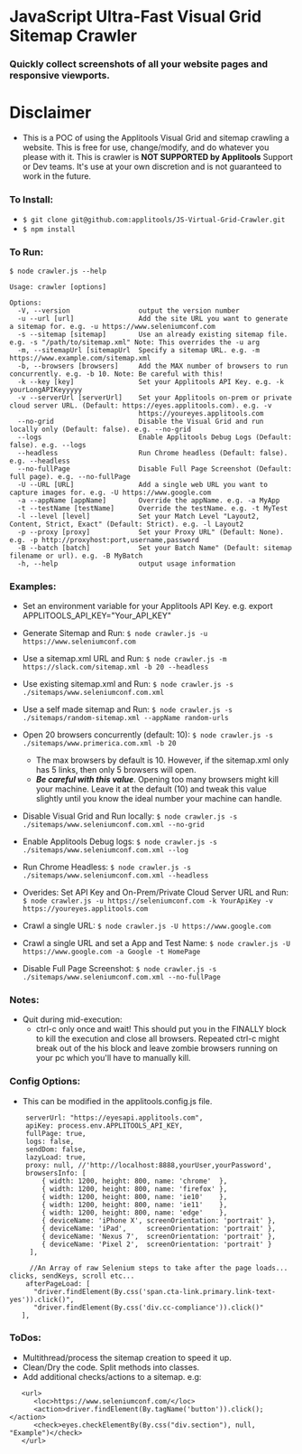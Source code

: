 # JavaScript Ultra-Fast Visual Grid Sitemap Crawler

### Quickly collect screenshots of all your website pages and responsive viewports.

# Disclaimer
* This is a POC of using the Applitools Visual Grid and sitemap crawling a website. This is free for use, change/modify, and do whatever you please with it. This is crawler is **NOT SUPPORTED by Applitools** Support or Dev teams. It's use at your own discretion and is not guaranteed to work in the future. 

### To Install:

* ```$ git clone git@github.com:applitools/JS-Virtual-Grid-Crawler.git```
* ```$ npm install```

### To Run:

```
$ node crawler.js --help

Usage: crawler [options]

Options:
  -V, --version                 output the version number
  -u --url [url]                Add the site URL you want to generate a sitemap for. e.g. -u https://www.seleniumconf.com
  -s --sitemap [sitemap]        Use an already existing sitemap file. e.g. -s "/path/to/sitemap.xml" Note: This overrides the -u arg
  -m, --sitemapUrl [sitemapUrl  Specify a sitemap URL. e.g. -m https://www.example.com/sitemap.xml
  -b, --browsers [browsers]     Add the MAX number of browsers to run concurrently. e.g. -b 10. Note: Be careful with this!
  -k --key [key]                Set your Applitools API Key. e.g. -k yourLongAPIKeyyyyy
  -v --serverUrl [serverUrl]    Set your Applitools on-prem or private cloud server URL. (Default: https://eyes.applitools.com). e.g. -v 
                                https://youreyes.applitools.com
  --no-grid                     Disable the Visual Grid and run locally only (Default: false). e.g. --no-grid
  --logs                        Enable Applitools Debug Logs (Default: false). e.g. --logs
  --headless                    Run Chrome headless (Default: false). e.g. --headless
  --no-fullPage                 Disable Full Page Screenshot (Default: full page). e.g. --no-fullPage
  -U --URL [URL]                Add a single web URL you want to capture images for. e.g. -U https://www.google.com
  -a --appName [appName]        Override the appName. e.g. -a MyApp
  -t --testName [testName]      Override the testName. e.g. -t MyTest
  -l --level [level]            Set your Match Level "Layout2, Content, Strict, Exact" (Default: Strict). e.g. -l Layout2
  -p --proxy [proxy]            Set your Proxy URL" (Default: None). e.g. -p http://proxyhost:port,username,password
  -B --batch [batch]            Set your Batch Name" (Default: sitemap filename or url). e.g. -B MyBatch
  -h, --help                    output usage information
```

### Examples:

* Set an environment variable for your Applitools API Key. e.g. export APPLITOOLS_API_KEY="Your_API_KEY"

* Generate Sitemap and Run: `$ node crawler.js -u https://www.seleniumconf.com`
* Use a sitemap.xml URL and Run: `$ node crawler.js -m https://slack.com/sitemap.xml -b 20 --headless`
* Use existing sitemap.xml and Run: `$ node crawler.js -s ./sitemaps/www.seleniumconf.com.xml`
* Use a self made sitemap and Run: `$ node crawler.js -s ./sitemaps/random-sitemap.xml --appName random-urls`
* Open 20 browsers concurrently (default: 10): `$ node crawler.js -s ./sitemaps/www.primerica.com.xml -b 20`
   * The max browsers by default is 10. However, if the sitemap.xml only has 5 links, then only 5 browsers will open.
   * ***Be careful with this value***. Opening too many browsers might kill your machine. Leave it at the default (10) and tweak this value slightly until you know the ideal number your machine can handle.
* Disable Visual Grid and Run locally: `$ node crawler.js -s ./sitemaps/www.seleniumconf.com.xml --no-grid`
* Enable Applitools Debug logs: `$ node crawler.js -s ./sitemaps/www.seleniumconf.com.xml --log`
* Run Chrome Headless: `$ node crawler.js -s ./sitemaps/www.seleniumconf.com.xml --headless`
* Overides: Set API Key and On-Prem/Private Cloud Server URL and Run: `$ node crawler.js -u https://seleniumconf.com -k YourApiKey -v https://youreyes.applitools.com`
* Crawl a single URL: `$ node crawler.js -U https://www.google.com`
* Crawl a single URL and set a App and Test Name: `$ node crawler.js -U https://www.google.com -a Google -t HomePage`
* Disable Full Page Screenshot: `$ node crawler.js -s ./sitemaps/www.seleniumconf.com.xml --no-fullPage`

### Notes:

* Quit during mid-execution:
   * ctrl-c only once and wait! This should put you in the FINALLY block to kill the execution and close all browsers. Repeated ctrl-c might break out of the his block and leave zombie browsers running on your pc which you'll have to manually kill. 

### Config Options:
   * This can be modified in the applitools.config.js file.

```
    serverUrl: "https://eyesapi.applitools.com",
    apiKey: process.env.APPLITOOLS_API_KEY,
    fullPage: true,
    logs: false,
    sendDom: false,
    lazyLoad: true,
    proxy: null, //'http://localhost:8888,yourUser,yourPassword',
    browsersInfo: [
        { width: 1200, height: 800, name: 'chrome'  },
        { width: 1200, height: 800, name: 'firefox' },
        { width: 1200, height: 800, name: 'ie10'    },
        { width: 1200, height: 800, name: 'ie11'    },
        { width: 1200, height: 800, name: 'edge'    },
        { deviceName: 'iPhone X', screenOrientation: 'portrait' },
        { deviceName: 'iPad',     screenOrientation: 'portrait' },
        { deviceName: 'Nexus 7',  screenOrientation: 'portrait' },
        { deviceName: 'Pixel 2',  screenOrientation: 'portrait' }
     ],

     //An Array of raw Selenium steps to take after the page loads... clicks, sendKeys, scroll etc...
    afterPageLoad: [
      "driver.findElement(By.css('span.cta-link.primary.link-text-yes')).click()",
      "driver.findElement(By.css('div.cc-compliance')).click()"
   ],
```

### ToDos:

* Multithread/process the sitemap creation to speed it up.
* Clean/Dry the code. Split methods into classes.
* Add additional checks/actions to a sitemap. e.g: 
```
   <url>
      <loc>https://www.seleniumconf.com/</loc>
      <action>driver.findElement(By.tagName('button')).click();</action>
      <check>eyes.checkElementBy(By.css("div.section"), null, "Example")</check>
   </url>
```